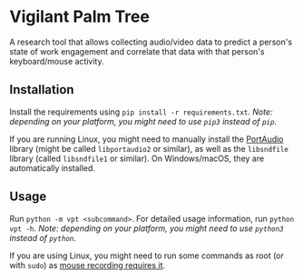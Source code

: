 # Vigilant Palm Tree

A research tool that allows collecting audio/video data to predict a person's state of work engagement and correlate that data with that person's keyboard/mouse activity. 

## Installation

Install the requirements using `pip install -r requirements.txt`. 
_Note: depending on your platform, you might need to use `pip3` instead of `pip`._

If you are running Linux, you might need to manually install the [PortAudio](http://www.portaudio.com/) library (might be called `libportaudio2` or similar), as well as the `libsndfile` library (called `libsndfile1` or similar).
On Windows/macOS, they are automatically installed.

## Usage

Run `python -m vpt <subcommand>`. For detailed usage information, run `python vpt -h`.
_Note: depending on your platform, you might need to use `python3` instead of `python`._

If you are using Linux, you might need to run some commands as root (or with `sudo`) as [mouse recording requires it](https://github.com/boppreh/mouse#:~:text=requires%20sudo).
